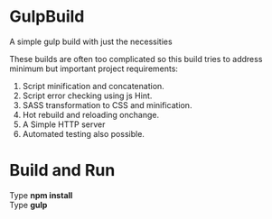 # GulpBuild
A simple gulp build with just the necessities

These builds are often too complicated so this build tries to address minimum but important project requirements: <br/>

1) Script minification and concatenation. <br/>
2) Script error checking using js Hint. <br/>
3) SASS transformation to CSS and minification. <br/>
4) Hot rebuild and reloading onchange. <br/>
5) A Simple HTTP server <br/>
6) Automated testing also possible. <br/>

# Build and Run

Type <strong>npm install</strong> <br/>
Type <strong>gulp</strong> <br/>



